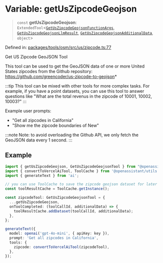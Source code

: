 # Variable: getUsZipcodeGeojson

> `const` **getUsZipcodeGeojson**: `ExtendedTool`\<[`GetUsZipcodeGeojsonFunctionArgs`](../type-aliases/GetUsZipcodeGeojsonFunctionArgs.md), [`GetUsZipcodeGeojsonLlmResult`](../type-aliases/GetUsZipcodeGeojsonLlmResult.md), [`GetUsZipcodeGeojsonAdditionalData`](../type-aliases/GetUsZipcodeGeojsonAdditionalData.md), `object`\>

Defined in: [packages/tools/osm/src/us/zipcode.ts:77](https://github.com/GeoDaCenter/openassistant/blob/37d127dc7a76d6b5cf9de906c055e4c904e3dfed/packages/tools/osm/src/us/zipcode.ts#L77)

Get US Zipcode GeoJSON Tool

This tool can be used to get the GeoJSON data of one or more United States zipcodes from the Github repository: https://github.com/greencoder/us-zipcode-to-geojson*

:::tip
This tool can be mixed with other tools for more complex tasks. For example, if you have a point datasets, you can use this tool
to answer questions like "What are the total revenus in the zipcode of 10001, 10002, 10003?"
:::

Example user prompts:
- "Get all zipcodes in California"
- "Show me the zipcode boundaries of New"

:::note
Note: to avoid overloading the Github API, we only fetch the GeoJSON data every 1 second.
:::

## Example

```typescript
import { getUsZipcodeGeojson, GetUsZipcodeGeojsonTool } from "@openassistant/osm";
import { convertToVercelAiTool, ToolCache } from '@openassistant/utils';
import { generateText } from 'ai';

// you can use ToolCache to save the zipcode geojson dataset for later use
const toolResultCache = ToolCache.getInstance();

const zipcodeTool: GetUsZipcodeGeojsonTool = {
  ...getUsZipcodeGeojson,
  onToolCompleted: (toolCallId, additionalData) => {
    toolResultCache.addDataset(toolCallId, additionalData);
  },
};

generateText({
  model: openai('gpt-4o-mini', { apiKey: key }),
  prompt: 'Get all zipcodes in California',
  tools: {
    zipcode: convertToVercelAiTool(zipcodeTool),
  },
});
```
